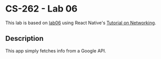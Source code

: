 # CS-262 - Lab 06

This lab is based on [lab06](https://cs.calvin.edu/courses/cs/262/kvlinden/06hci/lab.html) using React Native's [Tutorial on Networking](https://reactnative.dev/docs/network).

## Description

This app simply fetches info from a Google API.
